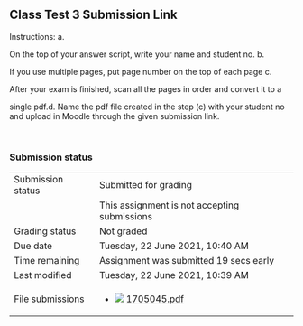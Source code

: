 <h2>Class Test 3 Submission Link</h2>
Instructions:
a.
On the top of your answer script, write your name and student no.
b.
If you use multiple pages, put page number on the top of each page
c.
After your exam is finished, scan all the pages in order and convert it to a
single pdf.d. Name the pdf file created in the step (c) with your student no and upload in Moodle through the given submission link.<br />


<br />

<h3>Submission status</h3><table>
<tbody><tr>
<td>Submission status</td>
<td>Submitted for grading</td>
</tr>
<tr>
<td></td>
<td>This assignment is not accepting submissions</td>
</tr>
<tr>
<td>Grading status</td>
<td>Not graded</td>
</tr>
<tr>
<td>Due date</td>
<td>Tuesday, 22 June 2021, 10:40 AM</td>
</tr>
<tr>
<td>Time remaining</td>
<td>Assignment was submitted 19 secs early</td>
</tr>
<tr>
<td>Last modified</td>
<td>Tuesday, 22 June 2021, 10:39 AM</td>
</tr>
<tr>
<td>File submissions</td>
<td><ul><li><img src="..%5C..%5C..%5CJanuary%202018%5CCSE101%5CNews%20forum%5CCLASS%20TEST%202%20Marks%5Cfile%5Cpdf.png" /> <a href="file%5C1705045.pdf">1705045.pdf</a> 
</li></ul>

</td>
</tr>

</tbody>
</table>



